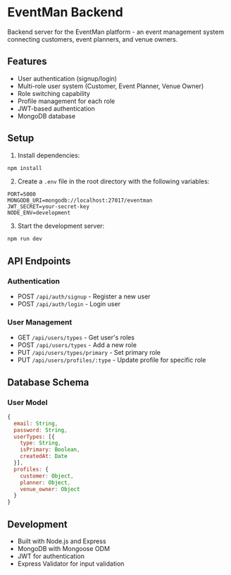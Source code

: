 # EventMan Backend

Backend server for the EventMan platform - an event management system connecting customers, event planners, and venue owners.

## Features

- User authentication (signup/login)
- Multi-role user system (Customer, Event Planner, Venue Owner)
- Role switching capability
- Profile management for each role
- JWT-based authentication
- MongoDB database

## Setup

1. Install dependencies:
```bash
npm install
```

2. Create a `.env` file in the root directory with the following variables:
```
PORT=5000
MONGODB_URI=mongodb://localhost:27017/eventman
JWT_SECRET=your-secret-key
NODE_ENV=development
```

3. Start the development server:
```bash
npm run dev
```

## API Endpoints

### Authentication
- POST `/api/auth/signup` - Register a new user
- POST `/api/auth/login` - Login user

### User Management
- GET `/api/users/types` - Get user's roles
- POST `/api/users/types` - Add a new role
- PUT `/api/users/types/primary` - Set primary role
- PUT `/api/users/profiles/:type` - Update profile for specific role

## Database Schema

### User Model
```javascript
{
  email: String,
  password: String,
  userTypes: [{
    type: String,
    isPrimary: Boolean,
    createdAt: Date
  }],
  profiles: {
    customer: Object,
    planner: Object,
    venue_owner: Object
  }
}
```

## Development

- Built with Node.js and Express
- MongoDB with Mongoose ODM
- JWT for authentication
- Express Validator for input validation 